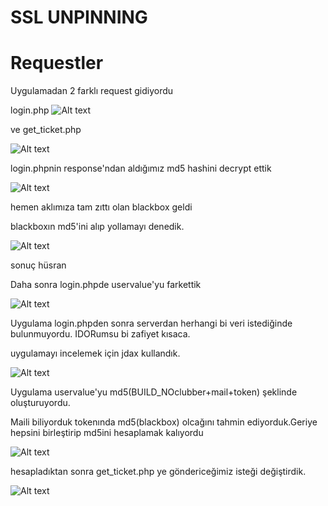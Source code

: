 


#
#
#     SSL UNPINNING
#
#
#
#
#
#
#



# Requestler

Uygulamadan 2 farklı request gidiyordu

login.php
![Alt text](https://i.hizliresim.com/0EB5VV.png)


ve get_ticket.php

![Alt text](https://i.hizliresim.com/rO2bjM.png)

login.phpnin response'ndan aldığımız md5 hashini decrypt ettik

![Alt text](https://i.hizliresim.com/YgNGkZ.png)

hemen aklımıza tam zıttı olan blackbox geldi

blackboxın md5'ini alıp yollamayı denedik.

![Alt text](https://i.hizliresim.com/azGZyR.png)

sonuç hüsran

Daha sonra login.phpde uservalue'yu farkettik


![Alt text](https://i.hizliresim.com/4aMJmY.png)

Uygulama login.phpden sonra serverdan herhangi bi veri istediğinde bulunmuyordu.
IDORumsu bi zafiyet kısaca.

uygulamayı incelemek için jdax kullandık.


![Alt text](https://i.hizliresim.com/1JgAyp.png)

Uygulama uservalue'yu md5(BUILD_NOclubber+mail+token) şeklinde oluşturuyordu.

Maili biliyorduk tokenında md5(blackbox) olcağını tahmin ediyorduk.Geriye hepsini birleştirip md5ini hesaplamak kalıyordu


![Alt text](https://i.hizliresim.com/OoLX23.png)

hesapladıktan sonra get_ticket.php ye göndericeğimiz isteği değiştirdik.


![Alt text](https://i.hizliresim.com/A1kl2Q.png)
